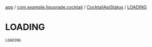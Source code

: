 [app](../../index.md) / [com.example.liquorade.cocktail](../index.md) / [CocktailApiStatus](index.md) / [LOADING](./-l-o-a-d-i-n-g.md)

# LOADING

`LOADING`